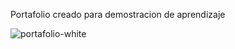 Portafolio creado para demostracion de aprendizaje

![portafolio-white](https://user-images.githubusercontent.com/91045865/157294846-7e85e343-7d51-4ed1-93fb-29c15489c2b7.png)
